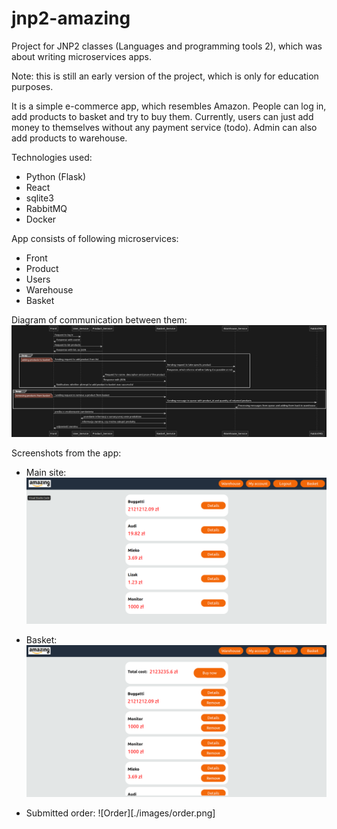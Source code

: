 # jnp2-amazing
Project for JNP2 classes (Languages and programming tools 2), which was about writing microservices apps.

Note: this is still an early version of the project, which is only for education purposes.

It is a simple e-commerce app, which resembles Amazon. People can log in, add products to basket
and try to buy them. Currently, users can just add money to themselves without any payment service (todo).
Admin can also add products to warehouse.

Technologies used:
+ Python (Flask)
+ React
+ sqlite3
+ RabbitMQ
+ Docker

App consists of following microservices:
+ Front
+ Product
+ Users
+ Warehouse
+ Basket

Diagram of communication between them:
![Diagram](./images/diagram.png)

Screenshots from the app:

+ Main site:
![Main site](./images/mainsite.png)

+ Basket:
![Basket](./images/basket.png)

+ Submitted order:
![Order][./images/order.png]

